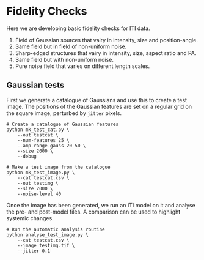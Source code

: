 # Fidelity Checks

Here we are developing basic fidelity checks for ITI data.

1. Field of Gaussian sources that vairy in intensity, size and position-angle.
1. Same field but in field of non-uniform noise.
1. Sharp-edged structures that vairy in intensity, size, aspect ratio and PA.
1. Same field but with non-uniform noise.
1. Pure noise field that varies on different length scales.

## Gaussian tests

First we generate a catalogue of Gaussians and use this to create a
test image. The positions of the Gaussian features are set on a
regular grid on the square image, perturbed by ```jitter``` pixels.

```
# Create a catalogue of Gaussian features
python mk_test_cat.py \
    --out testcat \
    --num-features 25 \
    --amp-range-gauss 20 50 \
    --size 2000 \
    --debug

# Make a test image from the catalogue
python mk_test_image.py \
    --cat testcat.csv \
    --out testimg \
    --size 2000 \
    --noise-level 40
```

Once the image has been generated, we run an ITI model on it and
analyse the pre- and post-model files. A comparison can be used to
highlight systemic changes.

```
# Run the automatic analysis routine
python analyse_test_image.py \
    --cat testcat.csv \
    --image testimg.tif \
    --jitter 0.1
```
